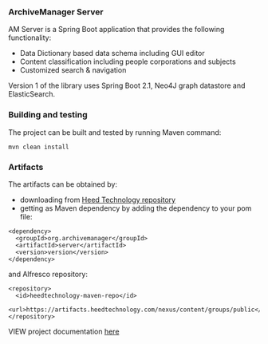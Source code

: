 ### ArchiveManager Server
AM Server is a Spring Boot application that provides the following functionality:
* Data Dictionary based data schema including GUI editor
* Content classification including people corporations and subjects
* Customized search & navigation

Version 1 of the library uses Spring Boot 2.1, Neo4J graph datastore and ElasticSearch.

### Building and testing
The project can be built and tested by running Maven command:
~~~
mvn clean install
~~~

### Artifacts
The artifacts can be obtained by:
* downloading from [Heed Technology repository](https://artifacts.heedtechnology.com/nexus/content/groups/public)
* getting as Maven dependency by adding the dependency to your pom file:
~~~
<dependency>
  <groupId>org.archivemanager</groupId>
  <artifactId>server</artifactId>
  <version>version</version>
</dependency>
~~~
and Alfresco repository:
~~~
<repository>
  <id>heedtechnology-maven-repo</id>
  <url>https://artifacts.heedtechnology.com/nexus/content/groups/public</url>
</repository>
~~~
VIEW project documentation [here](https://github.com/archivemanager/server/wiki)
